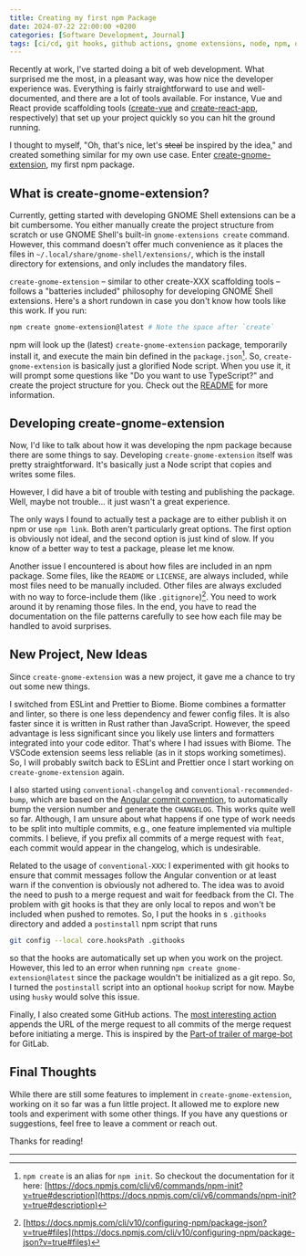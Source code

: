```yaml
---
title: Creating my first npm Package
date: 2024-07-22 22:00:00 +0200
categories: [Software Development, Journal]
tags: [ci/cd, git hooks, github actions, gnome extensions, node, npm, open source]
---
```


Recently at work, I've started doing a bit of web development. What surprised me the most, in a pleasant way, was how nice the developer experience was. Everything is fairly straightforward to use and well-documented, and there are a lot of tools available. For instance, Vue and React provide scaffolding tools ([create-vue](https://www.npmjs.com/package/create-vue) and [create-react-app](https://www.npmjs.com/package/create-react-app), respectively) that set up your project quickly so you can hit the ground running.

I thought to myself, "Oh, that's nice, let's ~~steal~~ be inspired by the idea," and created something similar for my own use case. Enter [create-gnome-extension](https://github.com/Leleat/create-gnome-extension), my first npm package.

## What is create-gnome-extension?

Currently, getting started with developing GNOME Shell extensions can be a bit cumbersome. You either manually create the project structure from scratch or use GNOME Shell's built-in `gnome-extensions create` command. However, this command doesn't offer much convenience as it places the files in `~/.local/share/gnome-shell/extensions/`, which is the install directory for extensions, and only includes the mandatory files.

`create-gnome-extension` – similar to other create-XXX scaffolding tools – follows a "batteries included" philosophy for developing GNOME Shell extensions. Here's a short rundown in case you don't know how tools like this work. If you run:

```sh
npm create gnome-extension@latest # Note the space after `create`
```

npm will look up the (latest) `create-gnome-extension` package, temporarily install it, and execute the main bin defined in the `package.json`[^1]. So, `create-gnome-extension` is basically just a glorified Node script. When you use it, it will prompt some questions like "Do you want to use TypeScript?" and create the project structure for you. Check out the [README](https://github.com/Leleat/create-gnome-extension#readme) for more information.

## Developing create-gnome-extension

Now, I'd like to talk about how it was developing the npm package because there are some things to say. Developing `create-gnome-extension` itself was pretty straightforward. It's basically just a Node script that copies and writes some files.

However, I did have a bit of trouble with testing and publishing the package. Well, maybe not trouble... it just wasn't a great experience.

The only ways I found to actually test a package are to either publish it on npm or use `npm link`. Both aren't particularly great options. The first option is obviously not ideal, and the second option is just kind of slow. If you know of a better way to test a package, please let me know.

Another issue I encountered is about how files are included in an npm package. Some files, like the `README` or `LICENSE`, are always included, while most files need to be manually included. Other files are always excluded with no way to force-include them (like `.gitignore`)[^2]. You need to work around it by renaming those files. In the end, you have to read the documentation on the file patterns carefully to see how each file may be handled to avoid surprises.

## New Project, New Ideas

Since `create-gnome-extension` was a new project, it gave me a chance to try out some new things.

I switched from ESLint and Prettier to Biome. Biome combines a formatter and linter, so there is one less dependency and fewer config files. It is also faster since it is written in Rust rather than JavaScript. However, the speed advantage is less significant since you likely use linters and formatters integrated into your code editor. That's where I had issues with Biome. The VSCode extension seems less reliable (as in it stops working sometimes). So, I will probably switch back to ESLint and Prettier once I start working on `create-gnome-extension` again.

I also started using `conventional-changelog` and `conventional-recommended-bump`, which are based on the [Angular commit convention](https://github.com/angular/angular/blob/22b96b9/CONTRIBUTING.md#-commit-message-guidelines), to automatically bump the version number and generate the `CHANGELOG`. This works quite well so far. Although, I am unsure about what happens if one type of work needs to be split into multiple commits, e.g., one feature implemented via multiple commits. I believe, if you prefix all commits of a merge request  with `feat`, each commit would appear in the changelog, which is undesirable.

Related to the usage of `conventional-XXX`: I experimented with git hooks to ensure that commit messages follow the Angular convention or at least warn if the convention is obviously not adhered to. The idea was to avoid the need to push to a merge request and wait for feedback from the CI. The problem with git hooks is that they are only local to repos and won't be included when pushed to remotes. So, I put the hooks in s `.githooks` directory and added a `postinstall` npm script that runs

```sh
git config --local core.hooksPath .githooks
```

so that the hooks are automatically set up when you work on the project. However, this led to an error when running `npm create gnome-extension@latest` since the package wouldn't be initialized as a git repo. So, I turned the `postinstall` script into an optional `hookup` script for now. Maybe using `husky` would solve this issue.

Finally, I also created some GitHub actions. The [most interesting action](https://github.com/Leleat/create-gnome-extension/blob/main/.github/workflows/link-and-merge-pr.yml) appends the URL of the merge request to all commits of the merge request before initiating a merge. This is inspired by the [Part-of trailer of marge-bot](https://gitlab.com/marge-org/marge-bot#adding-reviewed-by-tested-and-part-of-to-commit-messages) for GitLab.

## Final Thoughts

While there are still some features to implement in `create-gnome-extension`, working on it so far was a fun little project. It allowed me to explore new tools and experiment with some other things. If you have any questions or suggestions, feel free to leave a comment or reach out. 

Thanks for reading!

---

[^1]: `npm create` is an alias for `npm init`. So checkout the documentation for it here: [https://docs.npmjs.com/cli/v6/commands/npm-init?v=true#description](https://docs.npmjs.com/cli/v6/commands/npm-init?v=true#description)
[^2]: [https://docs.npmjs.com/cli/v10/configuring-npm/package-json?v=true#files](https://docs.npmjs.com/cli/v10/configuring-npm/package-json?v=true#files)
